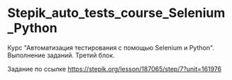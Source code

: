 # Stepik_auto_tests_course_Selenium_Python
Курс "Автоматизация тестирования с помощью Selenium и Python". Выполнение заданий. Третий блок.

Задание по ссылке https://stepik.org/lesson/187065/step/7?unit=161976
